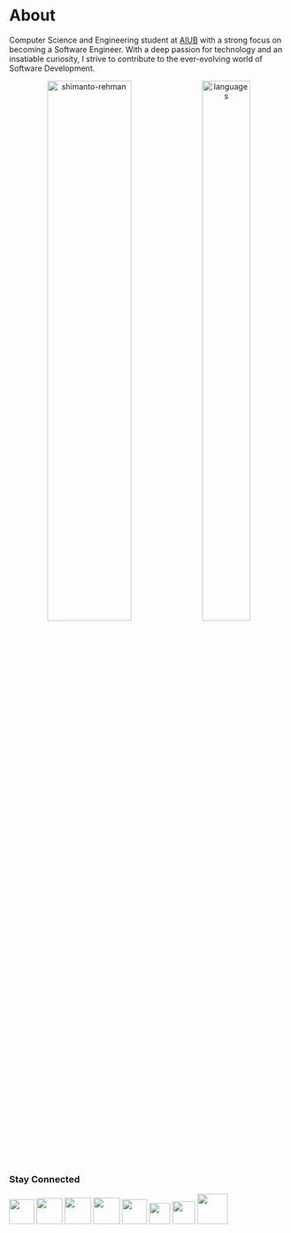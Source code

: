 # About 

Computer Science and Engineering student at [AIUB](https://www.aiub.edu/) with a strong focus on becoming a Software Engineer. With a deep passion for technology and an insatiable curiosity, I strive to contribute to the ever-evolving world of Software Development.



<p align="center"> 
  <img src="https://github-readme-stats.vercel.app/api?username=mashudh-ahmed&count_private=ture&show_icons=true&theme=transparent&bg_color=00000000" alt="shimanto-rehman" height="50%" width="55%"/>
  <img src="https://github-readme-stats.vercel.app/api/top-langs/?username=mashudh-ahmed&layout=compact&theme=transparent&bg_color=00000000" alt="languages" height="50%" width="41.7%"/>
</p>


### Stay Connected
<a href = "mailto:ahmed.mashudh@gmail.com" target="_blank" title="Gmail"><img src = "https://img.icons8.com/color/500/gmail-new.png" width = "45px"/></a>
<a href = "https://www.linkedin.com/in/mashudh-ahmed" target="_blank" title="Linkedin"><img src ="https://img.icons8.com/fluency/48/linkedin.png"  width ="47px"/></a>
<a href = "https://facebook.com/mashhood.siam" target="_blank" title="Facebook"><img src ="https://img.icons8.com/color/480/facebook-new.png" width ="48px"/></a>
<a href = "https://www.instagram.com/mashhood.siam" target="_blank" title="Instagram"><img src ="https://img.icons8.com/fluency/500/instagram-new.png" width ="48px"/></a>
<a href = "https://x.com/mashhood_siam" target="_blank" title="X"><img src ="https://img.icons8.com/ios-filled/500/twitterx--v1.png" width ="45px"/></a>
<a href="https://www.threads.net/@mashhood.siam"  target="_blank" title="Threads"><img src="https://upload.wikimedia.org/wikipedia/commons/9/9d/Threads_%28app%29_logo.svg" width = "38px"/></a>
<a href = "https://codeforces.com/profile/mashudh_ahmed" target="_blank" title="CodeForces"><img src = "https://img.icons8.com/external-tal-revivo-color-tal-revivo/256/external-codeforces-programming-competitions-and-contests-programming-community-logo-color-tal-revivo.png" width = "41px"/></a>
<a href = "https://www.codechef.com/users/mashudh_ahmed" target="_blank" title="CodeChef"><img src="https://img.icons8.com/plasticine/500/codechef.png" width ="55px"/></a>



